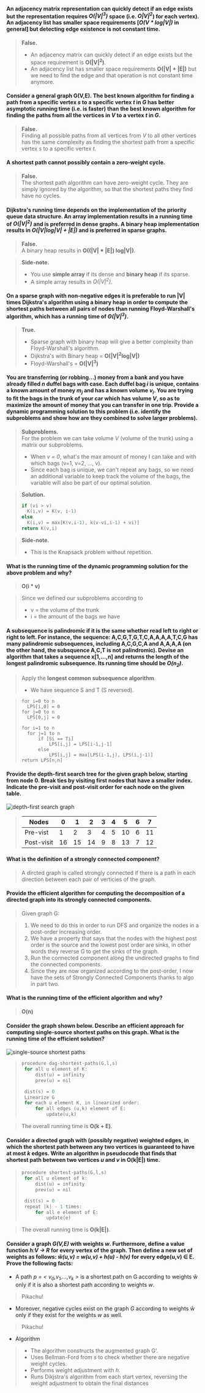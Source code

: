 #### An adjacency matrix representation can quickly detect if an edge exists but the representation requires _O(|V|<sup>3</sup>)_ space (i.e. _O|V|<sup>2</sup>_) for each vertex). An adjacency list has smaller space requirements [_O(V * log|V|)_ in general] but detecting edge existence is not constant time.

> __False.__  
> * An adjacency matrix can quickly detect if an edge exists but the space requirement is __O(|V|<sup>2</sup>)__.
> * An adjacency list has smaller space requirements __O(|V| + |E|)__ but we need to find the edge and that operation is not constant time anymore.

#### Consider a general graph G(V,E). The best known algorithm for finding a path from a specific vertex _s_ to a specific vertex _t_ in _G_ has better asymptotic running time (i.e. is faster) than the best known algorithm for finding the paths from all the vertices in _V_ to a vertex _t_ in _G_.

> __False.__  
> Finding all possible paths from all vertices from _V_ to all other vertices has the same complexity as finding the shortest path from a specific vertex _s_ to a specific vertex _t_.

#### A shortest path cannot possibly contain a zero-weight cycle.

> __False.__  
> The shortest path algorithm can have zero-weight cycle. They are simply ignored by the algorithm, so that the shortest paths they find have no cycles.

#### Dijkstra's running time depends on the implementation of the priority queue data structure. An array implementation results in a running time of _O(|V|<sup>2</sup>)_ and is preferred in dense graphs. A binary heap implementation results in _O(|V|log|V| + |E|)_ and is preferred in sparse graphs.

> __False.__  
> A binary heap results in __O((|V| * |E|) log|V|)__.

> __Side-note.__  
> * You use __simple array__ if its dense and __binary heap__ if its sparse.
> * A simple array results in _O(|V|<sup>2</sup>)_.

#### On a sparse graph with non-negative edges it is preferable to run |V| times Dijkstra's algorithm using a binary heap in order to compute the shortest paths between all pairs of nodes than running Floyd-Warshall's algorithm, which has a running time of _&Theta;(|V|<sup>3</sup>)_.

> __True.__  
> * Sparse graph with binary heap will give a better complexity than Floyd-Warshall's algorithm.
> * Dijkstra's with Binary heap = __O(|V|<sup>2</sup>log|V|)__
> * Floyd-Warshall's = __O(|V|<sup>3</sup>)__

#### You are transferring (or robbing...) money from a bank and you have already filled _n_ duffel bags with case. Each duffel bag _i_ is unique, contains a known amount of money _m<sub>j</sub>_ and has a known volume _v<sub>i</sub>_. You are trying to fit the bags in the trunk of your car which has volume _V_, so as to maximize the amount of money that you can transfer in one trip. Provide a dynamic programming solution to this problem (i.e. identify the subproblems and show how are they combined to solve larger problems).

> __Subproblems.__  
> For the problem we can take volume _V_ (volume of the trunk) using a matrix our subproblems.  
> * When _v = 0_, what's the max amount of money I can take and with which bags (v=1, v=2, ..., v).
> * Since each bag is unique, we can't repeat any bags, so we need an additional variable to keep track the volume of the bags, the variable will also be part of our optimal solution.

> __Solution.__  
> ```c
> if (vi > v)
>	K(i,v) = K(v, i-1)
> else
>	K(i,v) = max[K(v,i-1), k(v-vi,i-1) + vi)]
> return K(v,i)
> ```

> __Side-note.__  
> * This is the Knapsack problem without repetition.

#### What is the running time of the dynamic programming solution for the above problem and why?

> __O(i * v)__

> Since we defined our subproblems according to  
> * v = the volume of the trunk
> * i = the amount of the bags we have

#### A subsequence is palindromic if it is the same whether read left to right or right to left. For instance, the sequence: A,C,G,T,G,T,C,A,A,A,A,T,C,G has many palindromic subsequences, including A,C,G,C,A and A,A,A,A (on the other hand, the subsquence A,C,T is not palindromic). Devise an algorithm that takes a sequence x[1,...,n] and returns the length of the longest palindromic subsequence. Its running time should be _O(n<sub>2</sub>)_.

> Apply the __longest common subsequence algorithm__.  
> * We have sequence S and T (S reversed).

> ```
> for i=0 to n
>	LPS[i,0] = 0
> for j=0 to n
>	LPS[0,j] = 0
>
> for i=1 to n
> 	for j=1 to n
>		if [Si == Ti]
>			LPS[i,j] = LPS[i-1,j-1]
>		else
>			LPS[i,j] = max[LPS(i-1,j), LPS(i,j-1)]
> return LPS[n,n]
> ```

#### Provide the depth-first search tree for the given graph below, starting from node 0. Break ties by visiting first nodes that have a smaller index. Indicate the pre-visit and post-visit order for each node on the given table.

![depth-first search graph](img/breath-first-search-graph.png)

> Nodes | 0 | 1 | 2 | 3 | 4 | 5 | 6 | 7
> --- | --- | --- | --- | --- | --- | --- | --- | ---
> Pre-vist | 1 | 2 | 3 | 4 | 5 | 10 | 6 | 11
> Post-visit | 16 | 15 | 14 | 9 | 8 | 13 | 7 | 12

#### What is the definition of a strongly connected component?

> A dircted graph is called strongly connected if there is a path in each direction between each pair of verticies of the graph.

#### Provide the efficient algorithm for computing the decomposition of a directed graph into its strongly connected components.

> Given graph G:

> 1. We need to do this in order to run DFS and organize the nodes in a post-order increasing order.
> 2. We have a property that says that the nodes with the highest post order is the source and the lowest post order are sinks, in other words they reverse G to get the sinks of the graph.
> 3. Run the connected component along the undirected graphs to find the connected components.
> 4. Since they are now organized according to the post-order, I now have the sets of Strongly Connected Components thanks to algo in part two.

#### What is the running time of the efficient algorithm and why?

> __O(n)__

#### Consider the graph shown below. Describe an efficient approach for computing single-source shortest paths on this graph. What is the running time of the efficient solution?

![single-source shortest paths](img/single-source-shortest-paths.png)

> ```c
> procedure dag-shortest-paths(G,l,s)
>  for all u element of K:
>      dist(u) = infinity
>      prev(u) = nil
>
>  dist(s) = 0
>  Linearize G
>  for each u element K, in linearized order:
>      for all edges (u,k) element of E:
>          update(u,k)
> ```

> The overall running time is __O(k + E)__.

#### Consider a directed graph with (possibly negative) weighted edges, in which the shortest path between any two vertices is guaranteed to have at most _k_ edges. Write an algorithm in pseudocode that finds that shortest path between two vertices _u_ and _v_ in O(k|E|) time.

> ```c
> procedure shortest-paths(G,l,s)
>  for all u element of k:
>      dist(u) = infinity
>      prev(u) = nil
>
>  dist(s) = 0
>  repeat |k| - 1 times:
>      for all e element of E:
>          update(e)
> ```

> The overall running time is __O(k|E|)__.

#### Consider a graph _G(V,E)_ with weights _w_. Furthermore, define a value function _h:V -> R_ for every vertex of the graph. Then define a new set of weights as follows: _&#373;(u,v) = w(u,v) + h(u) - h(v)_ for every edge(u,v) &#8712; E. Prove the following facts:

* A path _p = &lt; v<sub>0</sub>,v<sub>1</sub>,...,v<sub>k</sub> &gt;_ is a shortest path on G according to weights &#373; only if it is also a shortest path according to weights _w_.

> Pikachu!

* Moreover, negative cycles exist on the graph _G_ according to weights &#373; only if they exist for the weights _w_ as well.

> Pikachu!

* Algorithm

> * The algorithm constructs the augmented graph G&#39;.
> * Uses Bellman-Ford from _s_ to check whether there are negative weight cycles.
> * Performs weight adjustment with _h_.
> * Runs Dikjstra's algorithm from each start vertex, reversing the weight adjustment to obtain the final distances